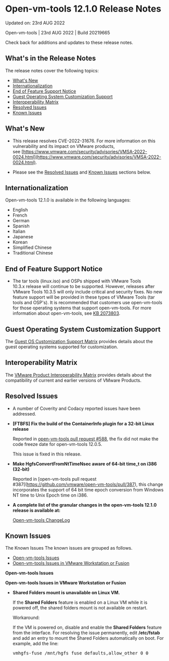 #                      Open-vm-tools 12.1.0 Release Notes

Updated on: 23rd AUG 2022

Open-vm-tools | 23rd AUG 2022 | Build 20219665

Check back for additions and updates to these release notes.

## What's in the Release Notes

The release notes cover the following topics:

* [What's New](#whatsnew) 
* [Internationalization](#i18n) 
* [End of Feature Support Notice](#endoffeaturesupport) 
* [Guest Operating System Customization Support](#guestop) 
* [Interoperability Matrix](#interop) 
* [Resolved Issues](#resolvedissues) 
* [Known Issues](#knownissues)

## <a id="whatsnew" name="whatsnew"></a>What's New

* This release resolves CVE-2022-31676. For more information on this vulnerability and its impact on VMware products, see [https://www.vmware.com/security/advisories/VMSA-2022-0024.html](https://www.vmware.com/security/advisories/VMSA-2022-0024.html).

*   Please see the [Resolved Issues](#resolvedissues) and [Known Issues](#knownissues) sections below.


## <a id="i18n" name="i18n"></a>Internationalization

Open-vm-tools 12.1.0 is available in the following languages:

* English
* French
* German
* Spanish
* Italian
* Japanese
* Korean
* Simplified Chinese
* Traditional Chinese

## <a id="endoffeaturesupport" name="endoffeaturesupport"></a>End of Feature Support Notice

 * The tar tools (linux.iso) and OSPs shipped with VMware Tools 10.3.x release will continue to be supported. However, releases after VMware Tools 10.3.5 will only include critical and security fixes. No new feature support will be provided in these types of VMware Tools (tar tools and OSP's). It is recommended that customers use open-vm-tools for those operating systems that support open-vm-tools. For more information about open-vm-tools, see [KB 2073803](https://kb.vmware.com/s/article/2073803).

## <a id="guestop" name="guestop"></a>Guest Operating System Customization Support
The [Guest OS Customization Support Matrix](http://partnerweb.vmware.com/programs/guestOS/guest-os-customization-matrix.pdf) provides details about the guest operating systems supported for customization.

## <a id="interop" name="interop"></a>Interoperability Matrix

The [VMware Product Interoperability Matrix](http://partnerweb.vmware.com/comp_guide2/sim/interop_matrix.php) provides details about the compatibility of current and earlier versions of VMware Products. 

## <a id="resolvedissues" name ="resolvedissues"></a> Resolved Issues

*   A number of Coverity and Codacy reported issues have been addressed.

*   **[FTBFS] Fix the build of the ContainerInfo plugin for a 32-bit Linux release**

    Reported in [open-vm-tools pull request #588](https://github.com/vmware/open-vm-tools/pull/588), the fix did not make the code freeze date for open-vm-tools 12.0.5.

    This issue is fixed in this release.

*   **Make HgfsConvertFromNtTimeNsec aware of 64-bit time_t on i386 (32-bit)**

    Reported in [open-vm-tools pull request #387[(https://github.com/vmware/open-vm-tools/pull/387), this change incorporates the support of 64 bit time epoch conversion from Windows NT time to Unix Epoch time on i386.

*   **A complete list of the granular changes in the open-vm-tools 12.1.0 release is available at:**

    [Open-vm-tools ChangeLog](https://github.com/vmware/open-vm-tools/blob/stable-12.1.0/open-vm-tools/ChangeLog)

## <a id="knownissues" name="knownissues"></a>Known Issues

The Known Issues The known issues are grouped as follows.

*   [Open-vm-tools Issues](#open-vm-tools-issues-known)
*   [Open-vm-tools Issues in VMware Workstation or Fusion](#open-vm-tools-issues-in-vmware-workstation-or-fusion-known)

**<a id="open-vm-tools-issues-known" name="open-vm-tools-issues-known"></a>Open-vm-tools Issues**

**<a id="open-vm-tools-issues-in-vmware-workstation-or-fusion-known" name="open-vm-tools-issues-in-vmware-workstation-or-fusion-known"></a>Open-vm-tools Issues in VMware Workstation or Fusion**

*   **Shared Folders mount is unavailable on Linux VM.**

    If the **Shared Folders** feature is enabled on a Linux VM while it is powered off, the shared folders mount is not available on restart.

    Workaround:

    If the VM is powered on, disable and enable the **Shared Folders** feature from the interface. For resolving the issue permanently, edit **/etc/fstab** and add an entry to mount the Shared Folders automatically on boot.  For example, add the line:

    <tt>vmhgfs-fuse   /mnt/hgfs    fuse    defaults,allow_other    0    0</tt>




